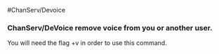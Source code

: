 #ChanServ/Devoice
### ChanServ/DeVoice remove voice from you or another user.
<p>You will need the flag +v in order to use this command.</p.
